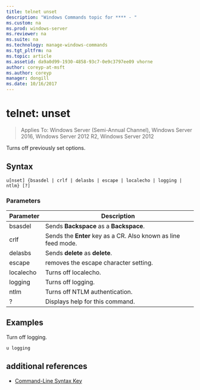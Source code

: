 ```yaml
---
title: telnet unset
description: "Windows Commands topic for **** - "
ms.custom: na
ms.prod: windows-server
ms.reviewer: na
ms.suite: na
ms.technology: manage-windows-commands
ms.tgt_pltfrm: na
ms.topic: article
ms.assetid: da9a0d99-1930-4858-93c7-0e9c3797ee09 vhorne
author: coreyp-at-msft
ms.author: coreyp
manager: dongill
ms.date: 10/16/2017
---
```

# telnet: unset

>Applies To: Windows Server (Semi-Annual Channel), Windows Server 2016, Windows Server 2012 R2, Windows Server 2012

Turns off previously set options.   
## Syntax  
```  
u[nset] {bsasdel | crlf | delasbs | escape | localecho | logging | ntlm} [?]  
```  
### Parameters  
|Parameter|Description|  
|-------|--------|  
|bsasdel|Sends **Backspace** as a **Backspace**.|  
|crlf|Sends the **Enter** key as a CR. Also known as line feed mode.|  
|delasbs|Sends **delete** as **delete**.|  
|escape|removes the escape character setting.|  
|localecho|Turns off localecho.|  
|logging|Turns off logging.|  
|ntlm|Turns off NTLM authentication.|  
|?|Displays help for this command.|  
## <a name="BKMK_Examples"></a>Examples  
Turn off logging.  
```  
u logging  
```  
## additional references  
-   [Command-Line Syntax Key](command-line-syntax-key.md)  
